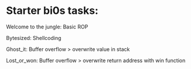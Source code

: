 Starter bi0s tasks:
=======

Welcome to the jungle: Basic ROP

Bytesized: Shellcoding

Ghost_it: Buffer overflow > overwrite value in stack

Lost_or_won: Buffer overflow > overwrite return address with win function
